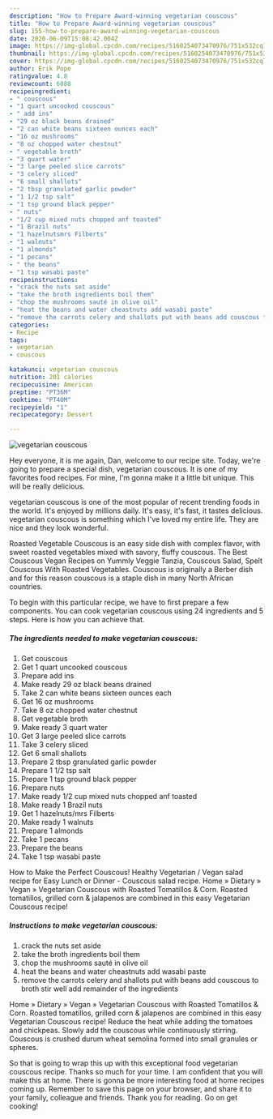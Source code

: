 ```yaml
---
description: "How to Prepare Award-winning vegetarian couscous"
title: "How to Prepare Award-winning vegetarian couscous"
slug: 155-how-to-prepare-award-winning-vegetarian-couscous
date: 2020-06-09T15:08:42.004Z
image: https://img-global.cpcdn.com/recipes/5160254073470976/751x532cq70/vegetarian-couscous-recipe-main-photo.jpg
thumbnail: https://img-global.cpcdn.com/recipes/5160254073470976/751x532cq70/vegetarian-couscous-recipe-main-photo.jpg
cover: https://img-global.cpcdn.com/recipes/5160254073470976/751x532cq70/vegetarian-couscous-recipe-main-photo.jpg
author: Erik Pope
ratingvalue: 4.8
reviewcount: 6088
recipeingredient:
- " couscous"
- "1 quart uncooked couscous"
- " add ins"
- "29 oz black beans drained"
- "2 can white beans sixteen ounces each"
- "16 oz mushrooms"
- "8 oz chopped water chestnut"
- " vegetable broth"
- "3 quart water"
- "3 large peeled slice carrots"
- "3 celery sliced"
- "6 small shallots"
- "2 tbsp granulated garlic powder"
- "1 1/2 tsp salt"
- "1 tsp ground black pepper"
- " nuts"
- "1/2 cup mixed nuts chopped anf toasted"
- "1 Brazil nuts"
- "1 hazelnutsmrs Filberts"
- "1 walnuts"
- "1 almonds"
- "1 pecans"
- " the beans"
- "1 tsp wasabi paste"
recipeinstructions:
- "crack the nuts set aside"
- "take the broth ingredients boil them"
- "chop the mushrooms sauté in olive oil"
- "heat the beans and water cheastnuts add wasabi paste"
- "remove the carrots celery and shallots put with beans add couscous to broth stir well add remainder of the ingredients"
categories:
- Recipe
tags:
- vegetarian
- couscous

katakunci: vegetarian couscous 
nutrition: 201 calories
recipecuisine: American
preptime: "PT36M"
cooktime: "PT40M"
recipeyield: "1"
recipecategory: Dessert

---
```



![vegetarian couscous](https://img-global.cpcdn.com/recipes/5160254073470976/751x532cq70/vegetarian-couscous-recipe-main-photo.jpg)

Hey everyone, it is me again, Dan, welcome to our recipe site. Today, we're going to prepare a special dish, vegetarian couscous. It is one of my favorites food recipes. For mine, I'm gonna make it a little bit unique. This will be really delicious.

vegetarian couscous is one of the most popular of recent trending foods in the world. It's enjoyed by millions daily. It's easy, it's fast, it tastes delicious. vegetarian couscous is something which I've loved my entire life. They are nice and they look wonderful.

Roasted Vegetable Couscous is an easy side dish with complex flavor, with sweet roasted vegetables mixed with savory, fluffy couscous. The Best Couscous Vegan Recipes on Yummly Veggie Tanzia, Couscous Salad, Spelt Couscous With Roasted Vegetables. Couscous is originally a Berber dish and for this reason couscous is a staple dish in many North African countries.


To begin with this particular recipe, we have to first prepare a few components. You can cook vegetarian couscous using 24 ingredients and 5 steps. Here is how you can achieve that.

<!--inarticleads1-->

##### The ingredients needed to make vegetarian couscous:

1. Get  couscous
1. Get 1 quart uncooked couscous
1. Prepare  add ins
1. Make ready 29 oz black beans drained
1. Take 2 can white beans sixteen ounces each
1. Get 16 oz mushrooms
1. Take 8 oz chopped water chestnut
1. Get  vegetable broth
1. Make ready 3 quart water
1. Get 3 large peeled slice carrots
1. Take 3 celery sliced
1. Get 6 small shallots
1. Prepare 2 tbsp granulated garlic powder
1. Prepare 1 1/2 tsp salt
1. Prepare 1 tsp ground black pepper
1. Prepare  nuts
1. Make ready 1/2 cup mixed nuts chopped anf toasted
1. Make ready 1 Brazil nuts
1. Get 1 hazelnuts/mrs Filberts
1. Make ready 1 walnuts
1. Prepare 1 almonds
1. Take 1 pecans
1. Prepare  the beans
1. Take 1 tsp wasabi paste


How to Make the Perfect Couscous! Healthy Vegetarian / Vegan salad recipe for Easy Lunch or Dinner - Couscous salad recipe. Home » Dietary » Vegan » Vegetarian Couscous with Roasted Tomatillos &amp; Corn. Roasted tomatillos, grilled corn &amp; jalapenos are combined in this easy Vegetarian Couscous recipe! 

<!--inarticleads2-->

##### Instructions to make vegetarian couscous:

1. crack the nuts set aside
1. take the broth ingredients boil them
1. chop the mushrooms sauté in olive oil
1. heat the beans and water cheastnuts add wasabi paste
1. remove the carrots celery and shallots put with beans add couscous to broth stir well add remainder of the ingredients


Home » Dietary » Vegan » Vegetarian Couscous with Roasted Tomatillos &amp; Corn. Roasted tomatillos, grilled corn &amp; jalapenos are combined in this easy Vegetarian Couscous recipe! Reduce the heat while adding the tomatoes and chickpeas. Slowly add the couscous while continuously stirring. Couscous is crushed durum wheat semolina formed into small granules or spheres. 

So that is going to wrap this up with this exceptional food vegetarian couscous recipe. Thanks so much for your time. I am confident that you will make this at home. There is gonna be more interesting food at home recipes coming up. Remember to save this page on your browser, and share it to your family, colleague and friends. Thank you for reading. Go on get cooking!
